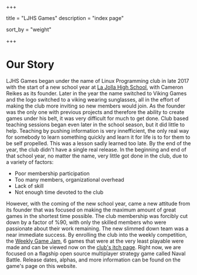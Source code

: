 +++

title = "LJHS Games"
description = "index page"

sort_by = "weight"

+++

# Our Story

LJHS Games began under the name of Linux Programming club in late 2017 with the start of a new school year at [La Jolla High School](https://www.sandiegounified.org/schools/la-jolla), with Cameron Reikes as its founder. Later in the year the name switched to Viking Games and the logo switched to a viking wearing sunglasses, all in the effort of making the club more inviting so new members would join. As the founder was the only one with previous projects and therefore the ability to create games under his belt, it was very difficult for much to get done. Club based teaching sessions began even later in the school season, but it did little to help. Teaching by pushing information is very innefficient, the only real way for somebody to learn something quickly and learn it for life is to for them to be self propelled. This was a lesson sadly learned too late. By the end of the year, the club didn't have a single real release. In the beginning and end of that school year, no matter the name, very little got done in the club, due to a variety of factors:

 - Poor membership participation
 - Too many members, organizational overhead
 - Lack of skill
 - Not enough time devoted to the club

However, with the coming of the new school year, came a new attitude from its founder that was focused on making the maximum amount of great games in the shortest time possible. The club membership was forcibly cut down by a factor of %90, with only the skilled members who were passionate about their work remaining. The new slimmed down team was a near immediate success. By enrolling the club into the weekly competition, the [Weekly Game Jam](http://weeklygamejam.com/), 6 games that were at the very least playable were made and can be viewed now on the [club's itch page](https://ljhsgames.itch.io/). Right now, we are focused on a flagship open source multiplayer strategy game called Naval Battle. Release dates, alphas, and more information can be found on the game's page on this website.